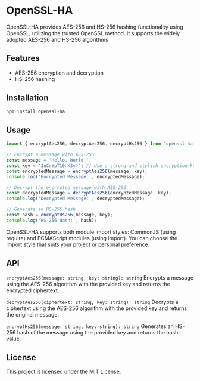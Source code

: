 # OpenSSL-HA

OpenSSL-HA provides AES-256 and HS-256 hashing functionality using OpenSSL, utilizing the trusted OpenSSL method. It supports the widely adopted AES-256 and HS-256 algorithms

## Features

- AES-256 encryption and decryption
- HS-256 hashing

## Installation

```bash
npm install openssl-ha
```

## Usage

```ts
import { encryptAes256, decryptAes256, encryptHs256 } from 'openssl-ha';

// Encrypt a message with AES-256
const message = 'Hello, World!';
const key = '3nCrYpT10nK3y!'; // Use a strong and stylish encryption key
const encryptedMessage = encryptAes256(message, key);
console.log('Encrypted Message:', encryptedMessage);

// Decrypt the encrypted message with AES-256
const decryptedMessage = decryptAes256(encryptedMessage, key);
console.log('Decrypted Message:', decryptedMessage);

// Generate an HS-256 hash
const hash = encryptHs256(message, key);
console.log('HS-256 Hash:', hash);
```

OpenSSL-HA supports both module import styles: CommonJS (using require) and ECMAScript modules (using import). You can choose the import style that suits your project or personal preference.

## API

`encryptAes256(message: string, key: string): string`
Encrypts a message using the AES-256 algorithm with the provided key and returns the encrypted ciphertext.

`decryptAes256(ciphertext: string, key: string): string`
Decrypts a ciphertext using the AES-256 algorithm with the provided key and returns the original message.

`encryptHs256(message: string, key: string): string`
Generates an HS-256 hash of the message using the provided key and returns the hash value.

## License

This project is licensed under the MIT License.